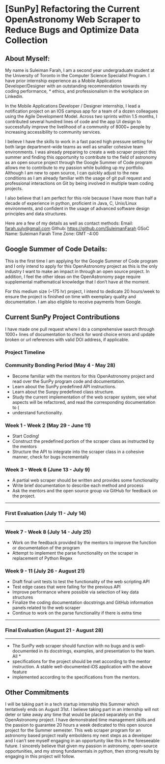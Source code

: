 # [SunPy] Refactoring the Current OpenAstronomy Web Scraper to Reduce Bugs and Optimize Data Collection

## About Myself:
My name is Suleiman Farah, I am a second year undergraduate student at the University of Toronto in the Computer Science Specialist Program. I have prior internship experience as a Mobile Applications Developer/Designer with an outstanding recommendation towards my coding performance, * ethics, and professionalism in the workplace on Linkedin. 

In the Mobile Applications Developer / Designer internship, I lead a notification project on an IOS campus app for a team of a dozen colleagues using the Agile Development Model. Across two sprints within 1.5 months, I contributed several hundred lines of code and the app UI design to successfully improve the livelihood of a community of 8000+ people by increasing accessibility to community services.  

I believe I have the skills to work in a fast paced high pressure setting for both large department-wide teams as well as smaller cohesive team environments. I was already preparing to create a web scraper project this summer and finding this opportunity to contribute to the field of astronomy as an open source project through the Google Summer of Code program allows me to contribute to my passion while building up my portfolio. Although I am new to open source, I can quickly adjust to the new conditions as I am already familiar with the usage of git pull request and professional interactions on Git by being involved in multiple team coding projects.

I also believe that I am perfect for this role because I have more than half a decade of experience in python, proficient in Java, C, Unix/Linux environments, and confident in the usage of advanced software design principles and data structures.

Here are a few of my details as well as contact methods:
Email: farah.suly@gmail.com
Github: https://github.com/SuleimanFarah 
GSoC Name: Suleiman Farah
Time Zone: GMT -4:00

## Google Summer of Code Details:
This is the first time I am applying for the Google Summer of Code program and I only intend to apply for this OpenAstronomy project as this is the only industry I want to make an impact in through an open source project. In addition, I feel the other ideas on the OpenAstronomy page require supplemental mathematical knowledge that I don’t have at the moment. 

For this medium size (~175 hr) project, I intend to dedicate 20 hours/week to ensure the project is finished on time with exemplary quality and documentation. I am also eligible to receive payments from Google.

## Current SunPy Project Contributions
I have made one pull request where I do a comprehensive search through 1000+ lines of documentation to check for word choice errors and update broken or url references with valid DOI address, if applicable.

### Project Timeline

### Community Bonding Period (May 4 - May 28)	
* Become familiar with the mentors for this OpenAstronomy project and read over the SunPy program code and documentation.
* Learn about the SunPy predefined API instructions.
* Learn about the Sunpy predefined class structure.
* Study the current implementation of the web scraper system, see what aspects will be refactored, and read the corresponding documentation to ( 
* understand functionality. 

### Week 1 - Week 2 (May 29 - June 11)
* Start Coding!
* Construct the predefined portion of the scraper class as instructed by the mentors
* Structure the API to integrate into the scraper class in a cohesive manner, check for bugs incrementally

### Week 3 - Week 6 (June 13 - July 9)
* A partial web scraper should be written and provides some functionality
* Write brief documentation to describe each method and process 
* Ask the mentors and the open source group via GitHub for feedback on the project.
- - -
### First Evaluation (July 11 - July 14)
- - -
### Week 7 - Week 8 (July 14 - July 25)
* Work on the feedback provided by the mentors to improve the function or documentation of the program
* Attempt to implement the parse functionality on the scraper in replacement of Python Regex 

### Week 9 - 11 (July 26 - August 21)
* Draft final unit tests to test the functionality of the web scripting API
* Test edge cases that were failing for the previous API
* Improve performance where possible via selection of key data structures
* Finalize the coding documentation docstrings and GitHub information panels related to the web scraper
* Continue to work on the parse functionality if there is extra time
---
### Final Evaluation (August 21 - August 28)
---
* The SunPy web scraper should function with no bugs and is well-documented in its docstrings, examples, and presentation to the team. All *
* specifications for the project should be met according to the mentor instruction. A stable well-documented iOS application with the above feature 
* implemented according to the specifications from the mentors. 


## Other Commitments
I will be taking part in a tech startup internship this Summer which tentatively ends on August 31st. I believe taking part in an internship will not deter or take away any time that would be placed separately on the OpenAstronomy project. I have demonstrated time management skills and the passion to guarantee 20 hours a week dedicated to this open source project for the Summer semester. This web scraper program for an astronomy based project really emboldens my next steps as a developer and I can’t see myself engaging in an opportunity like this in the foreseeable future. I sincerely believe that given my passion in astronomy, open-source opportunities, and my strong fundamentals in python, then strong results by engaging in this project will follow.
